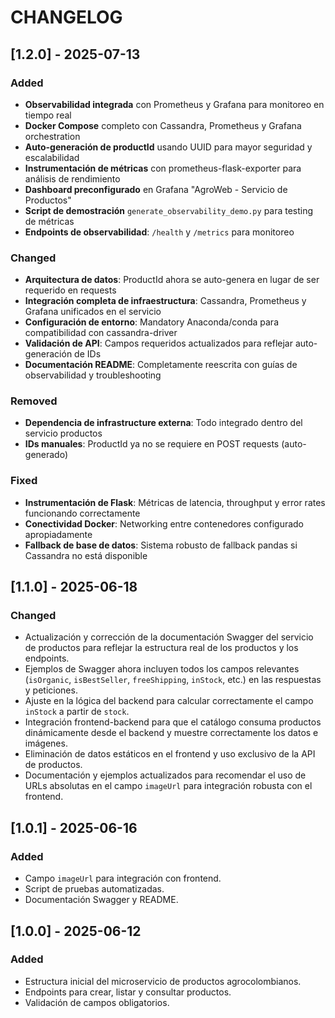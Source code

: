 # CHANGELOG

## [1.2.0] - 2025-07-13
### Added
- **Observabilidad integrada** con Prometheus y Grafana para monitoreo en tiempo real
- **Docker Compose** completo con Cassandra, Prometheus y Grafana orchestration
- **Auto-generación de productId** usando UUID para mayor seguridad y escalabilidad
- **Instrumentación de métricas** con prometheus-flask-exporter para análisis de rendimiento
- **Dashboard preconfigurado** en Grafana "AgroWeb - Servicio de Productos"
- **Script de demostración** `generate_observability_demo.py` para testing de métricas
- **Endpoints de observabilidad**: `/health` y `/metrics` para monitoreo

### Changed
- **Arquitectura de datos**: ProductId ahora se auto-genera en lugar de ser requerido en requests
- **Integración completa de infraestructura**: Cassandra, Prometheus y Grafana unificados en el servicio
- **Configuración de entorno**: Mandatory Anaconda/conda para compatibilidad con cassandra-driver
- **Validación de API**: Campos requeridos actualizados para reflejar auto-generación de IDs
- **Documentación README**: Completamente reescrita con guías de observabilidad y troubleshooting

### Removed
- **Dependencia de infrastructure externa**: Todo integrado dentro del servicio productos
- **IDs manuales**: ProductId ya no se requiere en POST requests (auto-generado)

### Fixed
- **Instrumentación de Flask**: Métricas de latencia, throughput y error rates funcionando correctamente
- **Conectividad Docker**: Networking entre contenedores configurado apropiadamente
- **Fallback de base de datos**: Sistema robusto de fallback pandas si Cassandra no está disponible

## [1.1.0] - 2025-06-18
### Changed
- Actualización y corrección de la documentación Swagger del servicio de productos para reflejar la estructura real de los productos y los endpoints.
- Ejemplos de Swagger ahora incluyen todos los campos relevantes (`isOrganic`, `isBestSeller`, `freeShipping`, `inStock`, etc.) en las respuestas y peticiones.
- Ajuste en la lógica del backend para calcular correctamente el campo `inStock` a partir de `stock`.
- Integración frontend-backend para que el catálogo consuma productos dinámicamente desde el backend y muestre correctamente los datos e imágenes.
- Eliminación de datos estáticos en el frontend y uso exclusivo de la API de productos.
- Documentación y ejemplos actualizados para recomendar el uso de URLs absolutas en el campo `imageUrl` para integración robusta con el frontend.

## [1.0.1] - 2025-06-16
### Added
- Campo `imageUrl` para integración con frontend.
- Script de pruebas automatizadas.
- Documentación Swagger y README.

## [1.0.0] - 2025-06-12
### Added
- Estructura inicial del microservicio de productos agrocolombianos.
- Endpoints para crear, listar y consultar productos.
- Validación de campos obligatorios.